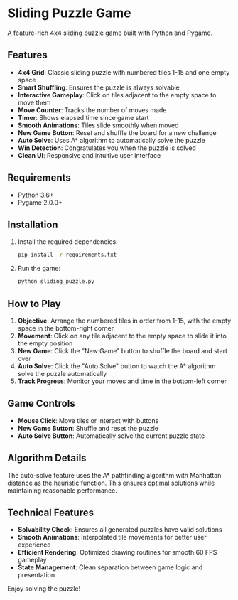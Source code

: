 # Sliding Puzzle Game

A feature-rich 4x4 sliding puzzle game built with Python and Pygame.

## Features

- **4x4 Grid**: Classic sliding puzzle with numbered tiles 1-15 and one empty space
- **Smart Shuffling**: Ensures the puzzle is always solvable
- **Interactive Gameplay**: Click on tiles adjacent to the empty space to move them
- **Move Counter**: Tracks the number of moves made
- **Timer**: Shows elapsed time since game start
- **Smooth Animations**: Tiles slide smoothly when moved
- **New Game Button**: Reset and shuffle the board for a new challenge
- **Auto Solve**: Uses A* algorithm to automatically solve the puzzle
- **Win Detection**: Congratulates you when the puzzle is solved
- **Clean UI**: Responsive and intuitive user interface

## Requirements

- Python 3.6+
- Pygame 2.0.0+

## Installation

1. Install the required dependencies:
   ```bash
   pip install -r requirements.txt
   ```

2. Run the game:
   ```bash
   python sliding_puzzle.py
   ```

## How to Play

1. **Objective**: Arrange the numbered tiles in order from 1-15, with the empty space in the bottom-right corner
2. **Movement**: Click on any tile adjacent to the empty space to slide it into the empty position
3. **New Game**: Click the "New Game" button to shuffle the board and start over
4. **Auto Solve**: Click the "Auto Solve" button to watch the A* algorithm solve the puzzle automatically
5. **Track Progress**: Monitor your moves and time in the bottom-left corner

## Game Controls

- **Mouse Click**: Move tiles or interact with buttons
- **New Game Button**: Shuffle and reset the puzzle
- **Auto Solve Button**: Automatically solve the current puzzle state

## Algorithm Details

The auto-solve feature uses the A* pathfinding algorithm with Manhattan distance as the heuristic function. This ensures optimal solutions while maintaining reasonable performance.

## Technical Features

- **Solvability Check**: Ensures all generated puzzles have valid solutions
- **Smooth Animations**: Interpolated tile movements for better user experience
- **Efficient Rendering**: Optimized drawing routines for smooth 60 FPS gameplay
- **State Management**: Clean separation between game logic and presentation

Enjoy solving the puzzle!

